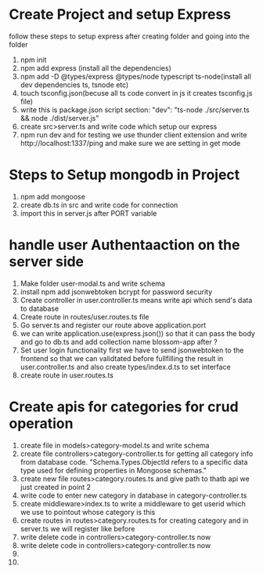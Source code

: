 # Create Project and setup Express
follow these steps to setup express after creating folder and going into the folder

1. npm init
2. npm add express (install all the dependencies)
3. npm add -D @types/express @types/node typescript ts-node(install all dev dependencies ts, tsnode etc)
4. touch tsconfig.json(becuse all ts code convert in js it creates tsconfig.js file)
5. write this is package.json script section: "dev": "ts-node ./src/server.ts && node ./dist/server.js"
6. create src>server.ts and write code which setup our express
7. npm run dev and for testing we use thunder client extension and write http://localhost:1337/ping and make sure we are setting in get mode

# Steps to Setup mongodb in Project
1. npm add mongoose
2. create db.ts in src and write code for connection
3. import this in server.js after PORT variable

# handle user Authentaaction on the server side
1. Make folder user-modal.ts and write schema
2. install npm add jsonwebtoken bcrypt for password security
3. Create controller in user.controller.ts means write api which send's data to database
4. Create route in routes/user.routes.ts file
5. Go server.ts and register our route above application.port
6. we can write application.use(express.json()) so that it can pass the body and go to db.ts and add collection name blossom-app after ?
7. Set user login functionality first we have to send jsonwebtoken to the frontend so that we can validtated before fullfilling the result in user.controller.ts and also create types/index.d.ts to set interface
8. create route in user.routes.ts

# Create apis for categories for crud operation
1. create file in models>category-model.ts and write schema
2. create file controllers>category-controller.ts for getting all category info from database code. 
"Schema.Types.ObjectId refers to a specific data type used for defining properties in Mongoose schemas."
3. create new file routes>category.routes.ts and give path to thatb api we just created in point 2
4. write code to enter new category in database in category-controller.ts
5. create middleware>index.ts to write a middleware to get userid which we use to pointout whose category is this
6. create routes in routes>category.routes.ts for creating category and in server.ts we will register like before
7. write delete code in controllers>category-controller.ts now
8. write delete code in controllers>category-controller.ts now
9.
10.
